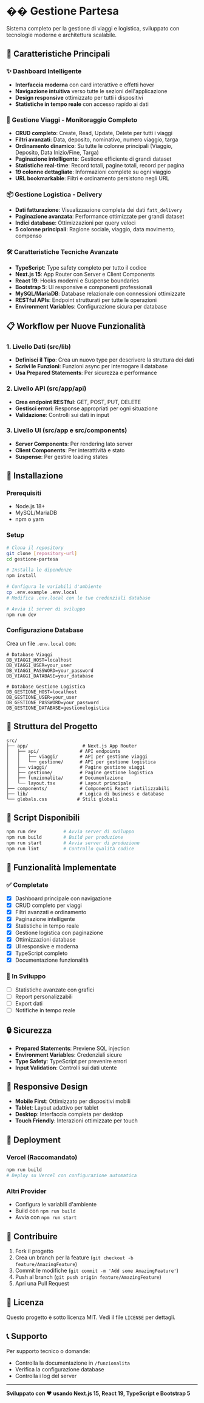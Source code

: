# �� Gestione Partesa

Sistema completo per la gestione di viaggi e logistica, sviluppato con tecnologie moderne e architettura scalabile.

## 🚀 Caratteristiche Principali

### ✨ Dashboard Intelligente
- **Interfaccia moderna** con card interattive e effetti hover
- **Navigazione intuitiva** verso tutte le sezioni dell'applicazione
- **Design responsive** ottimizzato per tutti i dispositivi
- **Statistiche in tempo reale** con accesso rapido ai dati

### 🚚 Gestione Viaggi - Monitoraggio Completo
- **CRUD completo**: Create, Read, Update, Delete per tutti i viaggi
- **Filtri avanzati**: Data, deposito, nominativo, numero viaggio, targa
- **Ordinamento dinamico**: Su tutte le colonne principali (Viaggio, Deposito, Data Inizio/Fine, Targa)
- **Paginazione intelligente**: Gestione efficiente di grandi dataset
- **Statistiche real-time**: Record totali, pagine totali, record per pagina
- **19 colonne dettagliate**: Informazioni complete su ogni viaggio
- **URL bookmarkable**: Filtri e ordinamento persistono negli URL

### 📦 Gestione Logistica - Delivery
- **Dati fatturazione**: Visualizzazione completa dei dati `fatt_delivery`
- **Paginazione avanzata**: Performance ottimizzate per grandi dataset
- **Indici database**: Ottimizzazioni per query veloci
- **5 colonne principali**: Ragione sociale, viaggio, data movimento, compenso

### 🛠️ Caratteristiche Tecniche Avanzate
- **TypeScript**: Type safety completo per tutto il codice
- **Next.js 15**: App Router con Server e Client Components
- **React 19**: Hooks moderni e Suspense boundaries
- **Bootstrap 5**: UI responsive e componenti professionali
- **MySQL/MariaDB**: Database relazionale con connessioni ottimizzate
- **RESTful APIs**: Endpoint strutturati per tutte le operazioni
- **Environment Variables**: Configurazione sicura per database

## 📋 Workflow per Nuove Funzionalità

### 1. Livello Dati (src/lib)
- **Definisci il Tipo**: Crea un nuovo type per descrivere la struttura dei dati
- **Scrivi le Funzioni**: Funzioni async per interrogare il database
- **Usa Prepared Statements**: Per sicurezza e performance

### 2. Livello API (src/app/api)
- **Crea endpoint RESTful**: GET, POST, PUT, DELETE
- **Gestisci errori**: Response appropriati per ogni situazione
- **Validazione**: Controlli sui dati in input

### 3. Livello UI (src/app e src/components)
- **Server Components**: Per rendering lato server
- **Client Components**: Per interattività e stato
- **Suspense**: Per gestire loading states

## 🚀 Installazione

### Prerequisiti
- Node.js 18+ 
- MySQL/MariaDB
- npm o yarn

### Setup
```bash
# Clona il repository
git clone [repository-url]
cd gestione-partesa

# Installa le dipendenze
npm install

# Configura le variabili d'ambiente
cp .env.example .env.local
# Modifica .env.local con le tue credenziali database

# Avvia il server di sviluppo
npm run dev
```

### Configurazione Database
Crea un file `.env.local` con:
```env
# Database Viaggi
DB_VIAGGI_HOST=localhost
DB_VIAGGI_USER=your_user
DB_VIAGGI_PASSWORD=your_password
DB_VIAGGI_DATABASE=your_database

# Database Gestione Logistica
DB_GESTIONE_HOST=localhost
DB_GESTIONE_USER=your_user
DB_GESTIONE_PASSWORD=your_password
DB_GESTIONE_DATABASE=gestionelogistica
```

## 📁 Struttura del Progetto

```
src/
├── app/                    # Next.js App Router
│   ├── api/               # API endpoints
│   │   ├── viaggi/        # API per gestione viaggi
│   │   └── gestione/      # API per gestione logistica
│   ├── viaggi/            # Pagine gestione viaggi
│   ├── gestione/          # Pagine gestione logistica
│   ├── funzionalita/      # Documentazione
│   └── layout.tsx         # Layout principale
├── components/            # Componenti React riutilizzabili
├── lib/                   # Logica di business e database
└── globals.css           # Stili globali
```

## 🔧 Script Disponibili

```bash
npm run dev          # Avvia server di sviluppo
npm run build        # Build per produzione
npm run start        # Avvia server di produzione
npm run lint         # Controllo qualità codice
```

## 🎯 Funzionalità Implementate

### ✅ Completate
- [x] Dashboard principale con navigazione
- [x] CRUD completo per viaggi
- [x] Filtri avanzati e ordinamento
- [x] Paginazione intelligente
- [x] Statistiche in tempo reale
- [x] Gestione logistica con paginazione
- [x] Ottimizzazioni database
- [x] UI responsive e moderna
- [x] TypeScript completo
- [x] Documentazione funzionalità

### 🚧 In Sviluppo
- [ ] Statistiche avanzate con grafici
- [ ] Report personalizzabili
- [ ] Export dati
- [ ] Notifiche in tempo reale

## 🔒 Sicurezza

- **Prepared Statements**: Previene SQL injection
- **Environment Variables**: Credenziali sicure
- **Type Safety**: TypeScript per prevenire errori
- **Input Validation**: Controlli sui dati utente

## 📱 Responsive Design

- **Mobile First**: Ottimizzato per dispositivi mobili
- **Tablet**: Layout adattivo per tablet
- **Desktop**: Interfaccia completa per desktop
- **Touch Friendly**: Interazioni ottimizzate per touch

## 🚀 Deployment

### Vercel (Raccomandato)
```bash
npm run build
# Deploy su Vercel con configurazione automatica
```

### Altri Provider
- Configura le variabili d'ambiente
- Build con `npm run build`
- Avvia con `npm run start`

## 🤝 Contribuire

1. Fork il progetto
2. Crea un branch per la feature (`git checkout -b feature/AmazingFeature`)
3. Commit le modifiche (`git commit -m 'Add some AmazingFeature'`)
4. Push al branch (`git push origin feature/AmazingFeature`)
5. Apri una Pull Request

## 📄 Licenza

Questo progetto è sotto licenza MIT. Vedi il file `LICENSE` per dettagli.

## 📞 Supporto

Per supporto tecnico o domande:
- Controlla la documentazione in `/funzionalita`
- Verifica la configurazione database
- Controlla i log del server

---

**Sviluppato con ❤️ usando Next.js 15, React 19, TypeScript e Bootstrap 5**